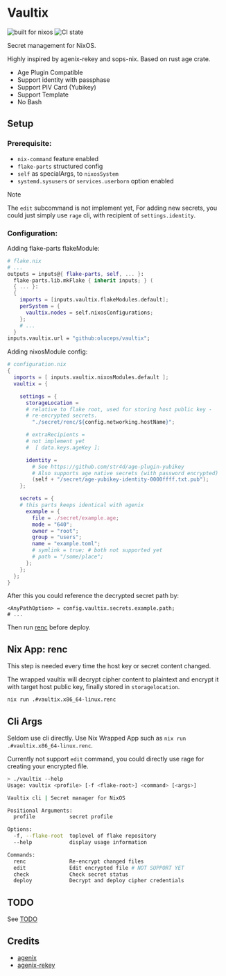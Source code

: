 # Vaultix

![built for nixos](https://img.shields.io/static/v1?logo=nixos&logoColor=white&label=&message=Built%20for%20NixOS&color=41439a)
![CI state](https://github.com/oluceps/vaultix/actions/workflows/eval.yaml/badge.svg)

Secret management for NixOS.

Highly inspired by agenix-rekey and sops-nix. Based on rust age crate.

+ Age Plugin Compatible
+ Support identity with passphase
+ Support PIV Card (Yubikey)
+ Support Template
+ No Bash

## Setup

### Prerequisite:

+ `nix-command` feature enabled
+ `flake-parts` structured config
+ `self` as specialArgs, to `nixosSystem`
+ `systemd.sysusers` or `services.userborn` option enabled

> [!NOTE]
> The `edit` subcommand is not implement yet, For adding new secrets, you could just simply use `rage` cli, with recipient of `settings.identity`.

### Configuration:

Adding flake-parts flakeModule:

```nix
# flake.nix
# ...
outputs = inputs@{ flake-parts, self, ... }:
  flake-parts.lib.mkFlake { inherit inputs; } (
  { ... }:
  {
    imports = [inputs.vaultix.flakeModules.default];
    perSystem = {
      vaultix.nodes = self.nixosConfigurations;
    };
    # ...
  }
inputs.vaultix.url = "github:oluceps/vaultix";
```

Adding nixosModule config:

```nix
# configuration.nix
{
  imports = [ inputs.vaultix.nixosModules.default ];
  vaultix = {

    settings = {
      storageLocation =
      # relative to flake root, used for storing host public key -
      # re-encrypted secrets.
        "./secret/renc/${config.networking.hostName}";

      # extraRecipients =
      # not implement yet
      #  [ data.keys.ageKey ];

      identity =
        # See https://github.com/str4d/age-plugin-yubikey
        # Also supports age native secrets (with password encrypted)
        (self + "/secret/age-yubikey-identity-0000ffff.txt.pub");
    };

    secrets = {
    # this parts keeps identical with agenix
      example = {
        file = ./secret/example.age;
        mode = "640";
        owner = "root";
        group = "users";
        name = "example.toml";
        # symlink = true; # both not supported yet
        # path = "/some/place";
      };
    };
  };
}
```

After this you could reference the decrypted secret path by:

```
<AnyPathOption> = config.vaultix.secrets.example.path;
# ...
```

Then run [renc](#nix-app-renc) before deploy.

## Nix App: renc

This step is needed every time the host key or secret content changed.

The wrapped vaultix will decrypt cipher content to plaintext and encrypt it with target host public key, finally stored in `storagelocation`.

```bash
nix run .#vaultix.x86_64-linux.renc
```

## Cli Args

Seldom use cli directly. Use Nix Wrapped App such as `nix run .#vaultix.x86_64-linux.renc`.

Currently not support `edit` command, you could directly use rage for creating your encrypted file.


```bash
> ./vaultix --help
Usage: vaultix <profile> [-f <flake-root>] <command> [<args>]

Vaultix cli | Secret manager for NixOS

Positional Arguments:
  profile           secret profile

Options:
  -f, --flake-root  toplevel of flake repository
  --help            display usage information

Commands:
  renc              Re-encrypt changed files
  edit              Edit encrypted file # NOT SUPPORT YET
  check             Check secret status
  deploy            Decrypt and deploy cipher credentials
```

## TODO

See [TODO](./TODO.md)

## Credits

+ [agenix](https://github.com/ryantm/agenix)
+ [agenix-rekey](https://github.com/oddlama/agenix-rekey)
